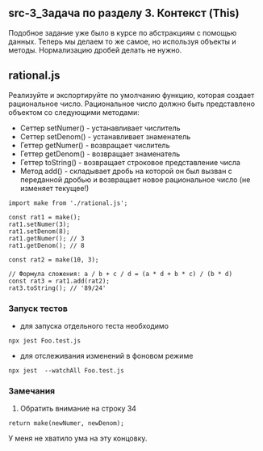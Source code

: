 ## src-3_Задача по разделу 3. Контекст (This)

Подобное задание уже было в курсе по абстракциям с помощью данных. Теперь мы делаем то же самое, но используя объекты и методы. Нормализацию дробей делать не нужно.

## rational.js

Реализуйте и экспортируйте по умолчанию функцию, которая создает рациональное число. Рациональное число должно быть представлено объектом со следующими методами:

- Сеттер setNumer() - устанавливает числитель
- Сеттер setDenom() - устанавливает знаменатель
- Геттер getNumer() - возвращает числитель
- Геттер getDenom() - возвращает знаменатель
- Геттер toString() - возвращает строковое представление числа
- Метод add() - складывает дробь на которой он был вызван с переданной дробью и возвращает новое рациональное число (не изменяет текущее!)

```
import make from './rational.js';

const rat1 = make();
rat1.setNumer(3);
rat1.setDenom(8);
rat1.getNumer(); // 3
rat1.getDenom(); // 8

const rat2 = make(10, 3);

// Формула сложения: a / b + c / d = (a * d + b * c) / (b * d)
const rat3 = rat1.add(rat2);
rat3.toString(); // '89/24'
```

### Запуск тестов

- для запуска отдельного теста необходимо

```
npx jest Foo.test.js
```

- для отслеживания изменений в фоновом режиме

```
npx jest  --watchAll Foo.test.js
```

### Замечания

1. Обратить внимание на строку 34

```
return make(newNumer, newDenom);
```

У меня не хватило ума на эту концовку.
